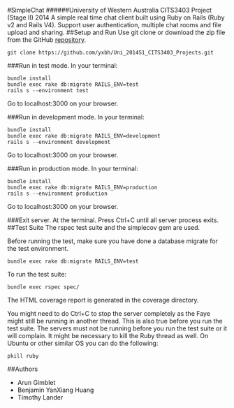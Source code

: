 #SimpleChat
######University of Western Australia CITS3403 Project (Stage II) 2014
A simple real time chat client built using Ruby on Rails (Ruby v2 and Rails V4).
Support user authentication, multiple chat rooms and file upload and sharing.
##Setup and Run
Use git clone or download the zip file from the GitHub [repository](https://github.com/yxbh/Uni_2014S1_CITS3403_Projects).
```
git clone https://github.com/yxbh/Uni_2014S1_CITS3403_Projects.git
```
###Run in test mode.
In your terminal:
```
bundle install
bundle exec rake db:migrate RAILS_ENV=test
rails s --environment test
```
Go to localhost:3000 on your browser.

###Run in development mode.
In your terminal:
```
bundle install
bundle exec rake db:migrate RAILS_ENV=development
rails s --environment development
```
Go to localhost:3000 on your browser.

###Run in production mode.
In your terminal:
```
bundle install
bundle exec rake db:migrate RAILS_ENV=production
rails s --environment production
```
Go to localhost:3000 on your browser.

###Exit server.
At the terminal. Press Ctrl+C until all server process exits.
##Test Suite
The rspec test suite and the simplecov gem are used.

Before running the test, make sure you have done a database migrate for the test environment.
```
bundle exec rake db:migrate RAILS_ENV=test
```
To run the test suite:
```
bundle exec rspec spec/
```
The HTML coverage report is generated in the coverage directory.

You might need to do Ctrl+C to stop the server completely as the Faye might still be running in another thread. This is also true before you run the test suite. The servers must not be running before you run the test suite or it will complain. It might be necessary to kill the Ruby thread as well.
On Ubuntu or other similar OS you can do the following:
```
pkill ruby
```
##Authors
* Arun Gimblet
* Benjamin YanXiang Huang
* Timothy Lander
